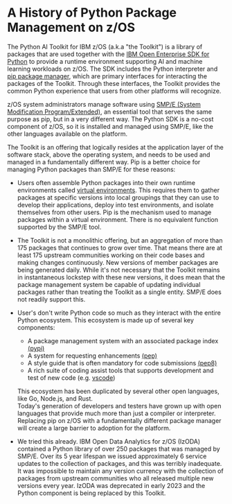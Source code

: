 # A History of Python Package Management on z/OS
The Python AI Toolkit for IBM z/OS (a.k.a "the Toolkit") is a library of packages that are used 
together with the 
[IBM Open Enterprise SDK for Python](https://www.ibm.com/products/open-enterprise-python-zos) to 
provide a runtime environment supporting AI and machine learning workloads on z/OS.  The SDK includes 
the Python interpreter and 
[pip package manager](https://pip.pypa.io/en/stable/getting-started/), 
which are primary interfaces for interacting the packages of the Toolkit.  Through these interfaces, 
the Toolkit provides the common Python experience that users from other platforms will recognize.

z/OS system administrators manage software using 
[SMP/E (System Modification Program/Extended)](https://www.ibm.com/docs/en/zos/3.1.0?topic=zos-smpe), 
an essential tool that serves the same purpose as pip, but in a very different way.  The Python SDK is 
a no-cost component of z/OS, so it is installed and managed using SMP/E, like the other languages 
available on the platform.

The Toolkit is an offering that logically resides at the application layer of the software stack, above 
the operating system, and needs to be used and managed in a fundamentally different way.  Pip is a 
better choice for managing Python packages than SMP/E for these reasons:
- Users often assemble Python packages into their own runtime environments called 
[virtual environments](https://docs.python.org/3/library/venv.html).  This requires them to gather 
packages at specific versions into local groupings that they can use to develop their applications, 
deploy into test environments, and isolate themselves from other users.  Pip is the mechanism used to 
manage packages within a virtual environment.  There is no equivalent function supported by the SMP/E 
tool.
- The Toolkit is not a monolithic offering, but an aggregation of more than 175 packages that continues 
to grow over time.  That means there are at least 175 upstream communities working on their code bases 
and making changes continuously.  New versions of member packages are being generated daily.  While 
it's not necessary that the Toolkit remains in instantaneous lockstep with these new versions, it does 
mean that the package management system be capable of updating individual packages rather than treating 
the Toolkit as a single entity.  SMP/E does not readily support this.
- User's don't write Python code so much as they interact with the entire Python ecosystem.  This 
ecosystem is made up of several key components:
   - A package management system with an associated package index [(pypi)](https://pypi.org/)
   - A system for requesting enhancements [(pep)](https://peps.python.org/)
   - A style guide that is often mandatory for code submissions [(pep8)](https://peps.python.org/pep-0008/)
   - A rich suite of coding assist tools that supports development and test of new code (e.g. [vscode](https://code.visualstudio.com/docs/languages/python))

   This ecosystem has been duplicated by several other open languages, like Go, Node.js, and Rust.  
   Today's generation of developers and testers have grown up with open languages that provide much 
   more than just a compiler or interpreter.  Replacing pip on z/OS with a fundamentally different 
   package manager will create a large barrier to adoption for the platform.
- We tried this already.  IBM Open Data Analytics for z/OS (IzODA) contained a Python library of over 
250 packages that was managed by SMP/E.  Over its 5 year lifespan we issued approximately 6 service 
updates to the collection of packages, and this was terribly inadequate.  It was impossible to maintain 
any version currency with the collection of packages from upstream communities who all released 
multiple new versions every year.  IzODA was deprecated in early 2023 and the Python component is being 
replaced by this Toolkit.